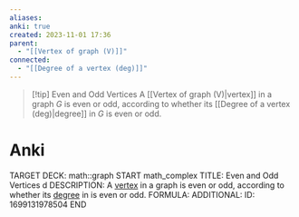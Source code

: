 ```yaml
---
aliases: 
anki: true
created: 2023-11-01 17:36
parent:
  - "[[Vertex of graph (V)]]"
connected:
  - "[[Degree of a vertex (deg)]]"
---
```

> [!tip] Even and Odd Vertices
> A [[Vertex of graph (V)|vertex]] in a graph $G$ is even or odd, according to whether its [[Degree of a vertex (deg)|degree]]  in $G$ is even or odd.

# Anki
TARGET DECK: math::graph
START
math_complex
TITLE: Even and Odd Vertices d
DESCRIPTION: A [vertex](app://obsidian.md/Vertex%20of%20graph%20(V)) in a graph  is even or odd, according to whether its [degree](app://obsidian.md/Degree%20of%20a%20vertex%20(deg)) in  is even or odd.
FORMULA: 
ADDITIONAL:
ID: 1699131978504
END












